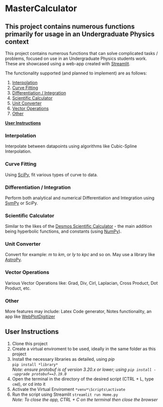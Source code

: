 # MasterCalculator

## This project contains numerous functions primarily for usage in an Undergraduate Physics context

This project contains numerous functions that can solve complicated tasks / problems, focused on use in an Undergraduate Physics students work. These are showcased using a web-app created with [Streamlit](https://streamlit.io/).

The functionality supported (and planned to implement) are as follows:

1. [Interpolation](#interpolation)
2. [Curve Fitting](#curve-fitting)
3. [Differentiation / Integration](#differentiation--integration)
4. [Scientific Calculator](#scientific-calculator)
5. [Unit Converter](#unit-converter)
6. [Vector Operations](#vector-operations)
7. [Other](#other)

**[User Instructions](#user-instructions)**

### Interpolation

Interpolate between datapoints using algorithms like Cubic-Spline Interpolation.

### Curve Fitting

Using [SciPy](https://scipy.org/), fit various types of curve to data.

### Differentiation / Integration

Perform both analytical and numerical Differentiation and Integration using [SymPy](https://www.sympy.org/en/index.html) or SciPy.

### Scientific Calculator

Similar to the likes of the [Desmos Scientific Calculator](https://www.desmos.com/scientific) - the main addition being hyperbolic functions, and constants (using [NumPy](https://numpy.org/)).

### Unit Converter

Convert for example: *m* to *km*, or *ly* to *kpc* and so on. May use a library like [AstroPy](https://www.astropy.org/).

### Vector Operations

Various Vector Operations like: Grad, Div, Cirl, Laplacian, Cross Product, Dot Product, etc.

### Other

More features may include: Latex Code generator, Notes functionality, an app like [WebPlotDigitizer](https://automeris.io/WebPlotDigitizer/)

## User Instructions

1. Clone this project
3. Create a virtual enviroment to be used, ideally in the same folder as this project
2. Install the necessary libraries as detailed, using *pip*  
``pip install *library*``  
*Note: ensure protobuf is of version 3.20.x or lower; using ``pip install --upgrade protobuf==3.19.0``*
3. Open the terminal in the directory of the desired script (CTRL + L, type ``cmd``), or cd into it
4. Activate the Virtual Enviroment
``*venv*\Scripts\activate``
5. Run the script using Streamlit
``streamlit run Home.py``  
*Note: To close the app, CTRL + C on the terminal then close the browser*
